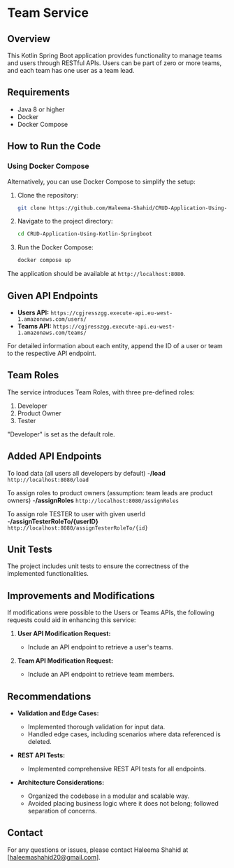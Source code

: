 # Team Service

## Overview

This Kotlin Spring Boot application provides functionality to manage teams and users through RESTful APIs. Users can be part of zero or more teams, and each team has one user as a team lead.

## Requirements

- Java 8 or higher
- Docker
- Docker Compose

## How to Run the Code

### Using Docker Compose

Alternatively, you can use Docker Compose to simplify the setup:

1. Clone the repository:

   ```bash
   git clone https://github.com/Haleema-Shahid/CRUD-Application-Using-Kotlin-Springboot.git
   ```

2. Navigate to the project directory:

   ```bash
   cd CRUD-Application-Using-Kotlin-Springboot
   ```

3. Run the Docker Compose:

   ```bash
   docker compose up
   ```

The application should be available at `http://localhost:8080`.

## Given API Endpoints

- **Users API:** `https://cgjresszgg.execute-api.eu-west-1.amazonaws.com/users/`
- **Teams API:** `https://cgjresszgg.execute-api.eu-west-1.amazonaws.com/teams/`

For detailed information about each entity, append the ID of a user or team to the respective API endpoint.

## Team Roles

The service introduces Team Roles, with three pre-defined roles:

1. Developer
2. Product Owner
3. Tester

"Developer" is set as the default role.

## Added API Endpoints

To load data (all users all developers by default)
-**/load** `http://localhost:8080/load`

To assign roles to product owners (assumption: team leads are product owners)
-**/assignRoles** `http://localhost:8080/assignRoles`

To assign role TESTER to user with given userId
-**/assignTesterRoleTo/{userID}** `http://localhost:8080/assignTesterRoleTo/{id}`

## Unit Tests

The project includes unit tests to ensure the correctness of the implemented functionalities.

## Improvements and Modifications

If modifications were possible to the Users or Teams APIs, the following requests could aid in enhancing this service:

1. **User API Modification Request:**
   - Include an API endpoint to retrieve a user's teams.

2. **Team API Modification Request:**
   - Include an API endpoint to retrieve team members.

## Recommendations

- **Validation and Edge Cases:**
  - Implemented thorough validation for input data.
  - Handled edge cases, including scenarios where data referenced is deleted.

- **REST API Tests:**
  - Implemented comprehensive REST API tests for all endpoints.

- **Architecture Considerations:**
  - Organized the codebase in a modular and scalable way.
  - Avoided placing business logic where it does not belong; followed separation of concerns.


## Contact

For any questions or issues, please contact Haleema Shahid at [haleemashahid20@gmail.com].
